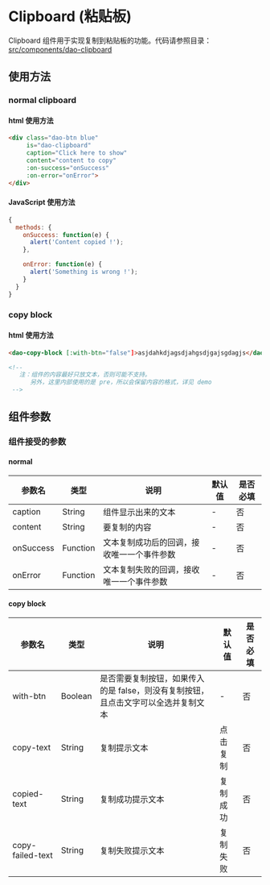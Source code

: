 # Clipboard (粘贴板)

Clipboard 组件用于实现复制到粘贴板的功能。代码请参照目录：[src/components/dao-clipboard](../src/components/dao-clipboard)

## 使用方法

### normal clipboard

#### html 使用方法

```html
<div class="dao-btn blue"
     is="dao-clipboard"
     caption="Click here to show"
     content="content to copy"
     :on-success="onSuccess"
     :on-error="onError">
</div>
```

#### JavaScript 使用方法

```javascript
{
  methods: {
    onSuccess: function(e) {
      alert('Content copied !');
    },

    onError: function(e) {
      alert('Something is wrong !');
    }
  }
}
```

### copy block

#### html 使用方法
```html
<dao-copy-block [:with-btn="false"]>asjdahkdjagsdjahgsdjgajsgdagjs</dao-copy-block>

<!--
   注：组件的内容最好只放文本，否则可能不支持。
      另外，这里内部使用的是 pre，所以会保留内容的格式，详见 demo
 -->
```

## 组件参数

### 组件接受的参数

#### normal

|参数名|类型|说明|默认值|是否必填|
|-----|---|----|----|---|
| caption | String | 组件显示出来的文本 |-|否|
| content | String | 要复制的内容 |-|否|
| onSuccess | Function | 文本复制成功后的回调，接收唯一一个事件参数 |-|否|
| onError | Function | 文本复制失败的回调，接收唯一一个事件参数 |-|否|

#### copy block

|参数名|类型|说明|默认值|是否必填|
|-----|---|----|----|---|
| with-btn | Boolean | 是否需要复制按钮，如果传入的是 false，则没有复制按钮，且点击文字可以全选并复制文本 |-|否|
| copy-text | String | 复制提示文本 | 点击复制 |否|
| copied-text | String | 复制成功提示文本 | 复制成功 |否|
| copy-failed-text | String | 复制失败提示文本 | 复制失败 |否|

